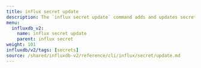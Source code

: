 ```yaml
---
title: influx secret update
description: The `influx secret update` command adds and updates secrets.
menu:
  influxdb_v2:
    name: influx secret update
    parent: influx secret
weight: 101
influxdb/v2/tags: [secrets]
source: /shared/influxdb-v2/reference/cli/influx/secret/update.md
---
```


<!-- The content for this file is located at
// SOURCE content/shared/influxdb-v2/reference/cli/influx/secret/update.md -->
